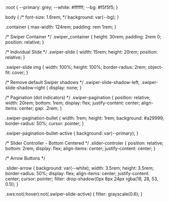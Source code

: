 :root {
    --primary: grey;
    --white: #ffffff;
    --bg: #f5f5f5;
}


body {
    /* font-size: 1.6rem; */
    background: var(--bg);
}

.container {
    max-width: 124rem;
    padding: rem 1rem;
}

/* Swiper Container */
.swiper_container {
    height: 30rem;
    padding: 2rem 0;
    position: relative;
}

/* Individual Slide */
.swiper-slide {
    width: 15rem;
    height: 20rem;
    position: relative;
}


.swiper-slide img {
    width: 100%;
    height: 100%;
    border-radius: 2rem;
    object-fit: cover;
}

/* Remove default Swiper shadows */
.swiper-slide-shadow-left,
.swiper-slide-shadow-right {
    display: none;
}

/* Pagination (dot indicators) */
.swiper-pagination {
    position: relative;
    width: 20rem;
    bottom: 1rem;
    display: flex;
    justify-content: center;
    align-items: center;
    gap: .2rem;
}

.swiper-pagination-bullet {
    width: 1rem;
    height: 1rem;
    background: #a29999;
    border-radius: 50%;
    cursor: pointer;
}

.swiper-pagination-bullet-active {
    background: var(--primary);
}

/* Slider Controller - Bottom Centered */
.slider-controler {
    position: relative;
    bottom: 2rem;
    display: flex;
    align-items: center;
    justify-content: center;
}

/* Arrow Buttons */

.slider-arrow {
    background: var(--white);
    width: 3.5rem;
    height: 3.5rem;
    border-radius: 50%;
    display: flex;
    align-items: center;
    justify-content: center;
    cursor: pointer;
    filter: drop-shadow(0px 8px 24px rgba(18, 28, 53, 0.1));
}


.sws:not(:hover):not(.swiper-slide-active) {
    filter: grayscale(0.6);
}
